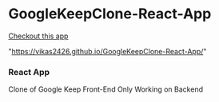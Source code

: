 # GoogleKeepClone-React-App

[Checkout this app](https://vikas2426.github.io/GoogleKeepClone-React-App/)

"https://vikas2426.github.io/GoogleKeepClone-React-App/"

### React App
Clone of Google Keep
Front-End Only
Working on Backend
